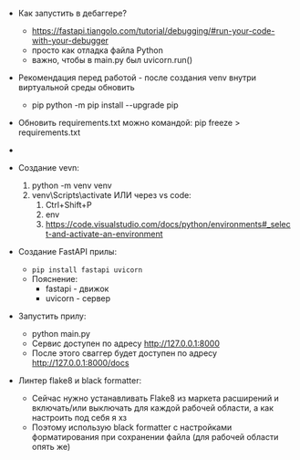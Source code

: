 * Как запустить в дебаггере?
  * https://fastapi.tiangolo.com/tutorial/debugging/#run-your-code-with-your-debugger
  * просто как отладка файла Python
  * важно, чтобы в main.py был uvicorn.run()
* Рекомендация перед работой - после создания venv внутри виртуальной среды обновить 
  * pip python -m pip install --upgrade pip
* Обновить requirements.txt можно командой: pip freeze > requirements.txt
* 
* Создание vevn: 
    1. python -m venv venv
    2. venv\Scripts\activate
    ИЛИ через vs code:
        1. Ctrl+Shift+P
        2. env
        3. https://code.visualstudio.com/docs/python/environments#_select-and-activate-an-environment
* Создание FastAPI прилы:
  * ``pip install fastapi uvicorn``
  * Пояснение:
    * fastapi - движок
    * uvicorn - сервер
* Запустить прилу:
  * python main.py
  * Сервис доступен по адресу http://127.0.0.1:8000
  * После этого сваггер будет доступен по адресу http://127.0.0.1:8000/docs

* Линтер flake8 и black formatter:
  * Сейчас нужно устанавливать Flake8 из маркета расширений и включать/или выключать для каждой рабочей области, а как настроить под себя я хз
  * Поэтому использую black formatter с настройками форматирования при сохранении файла (для рабочей области опять же)